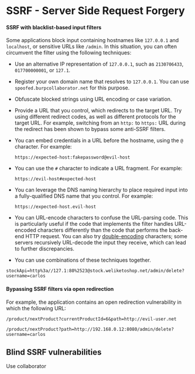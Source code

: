 # SSRF - Server Side Request Forgery

#### SSRF with blacklist-based input filters <a href="#ssrf-with-blacklist-based-input-filters" id="ssrf-with-blacklist-based-input-filters"></a>

Some applications block input containing hostnames like `127.0.0.1` and `localhost`, or sensitive URLs like `/admin`. In this situation, you can often circumvent the filter using the following techniques:

* Use an alternative IP representation of `127.0.0.1`, such as `2130706433`, `017700000001`, or `127.1`.
* Register your own domain name that resolves to `127.0.0.1`. You can use `spoofed.burpcollaborator.net` for this purpose.
* Obfuscate blocked strings using URL encoding or case variation.
* Provide a URL that you control, which redirects to the target URL. Try using different redirect codes, as well as different protocols for the target URL. For example, switching from an `http:` to `https:` URL during the redirect has been shown to bypass some anti-SSRF filters.
*   You can embed credentials in a URL before the hostname, using the `@` character. For example:

    `https://expected-host:fakepassword@evil-host`
*   You can use the `#` character to indicate a URL fragment. For example:

    `https://evil-host#expected-host`
*   You can leverage the DNS naming hierarchy to place required input into a fully-qualified DNS name that you control. For example:

    `https://expected-host.evil-host`
* You can URL-encode characters to confuse the URL-parsing code. This is particularly useful if the code that implements the filter handles URL-encoded characters differently than the code that performs the back-end HTTP request. You can also try [double-encoding](https://portswigger.net/web-security/essential-skills/obfuscating-attacks-using-encodings#obfuscation-via-double-url-encoding) characters; some servers recursively URL-decode the input they receive, which can lead to further discrepancies.
* You can use combinations of these techniques together.

```
stockApi=http%3a//127.1:80%2523@stock.weliketoshop.net/admin/delete?username=carlos
```

#### Bypassing SSRF filters via open redirection <a href="#bypassing-ssrf-filters-via-open-redirection" id="bypassing-ssrf-filters-via-open-redirection"></a>

For example, the application contains an open redirection vulnerability in which the following URL:

`/product/nextProduct?currentProductId=6&path=http://evil-user.net`

```
/product/nextProduct?path=http://192.168.0.12:8080/admin/delete?username=carlos
```

## Blind SSRF vulnerabilities

Use collaborator
